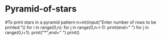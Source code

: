 # Pyramid-of-stars
#To print stars in a pyramid pattern
n=int(input("Enter number of rows to be printed:"))
for i in range(0,n):
    for j in range(0,n-i-1):
        print(end=" ")
    for j in range(0,i+1):
        print("*",end=" ")
    print()
